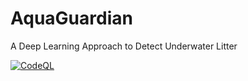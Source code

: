 # AquaGuardian
A Deep Learning Approach to Detect Underwater Litter

[![CodeQL](https://github.com/HARINIRODRIGO/AquaGuardian/actions/workflows/github-code-scanning/codeql/badge.svg)](https://github.com/HARINIRODRIGO/AquaGuardian/actions/workflows/github-code-scanning/codeql)
